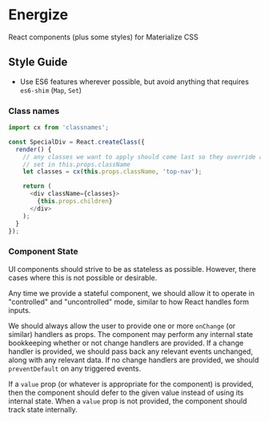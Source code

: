 # Energize

React components (plus some styles) for Materialize CSS

## Style Guide

- Use ES6 features wherever possible, but avoid anything that requires `es6-shim` (`Map`, `Set`)

### Class names

```javascript
import cx from 'classnames';

const SpecialDiv = React.createClass({
  render() {
    // any classes we want to apply should come last so they override anything
    // set in this.props.className
    let classes = cx(this.props.className, 'top-nav');

    return (
      <div className={classes}>
        {this.props.children}
      </div>
    );
  }
});
```

### Component State

UI components should strive to be as stateless as possible. However, there cases
where this is not possible or desirable.

Any time we provide a stateful component, we should allow it to operate in
"controlled" and "uncontrolled" mode, similar to how React handles form inputs.

We should always allow the user to provide one or more `onChange` (or similar)
handlers as props. The component may perform any internal state bookkeeping
whether or not change handlers are provided. If a change handler is provided, we
should pass back any relevant events unchanged, along with any relevant data.
If no change handlers are provided, we should `preventDefault` on any triggered
events.

If a `value` prop (or whatever is appropriate for the component) is provided, then
the component should defer to the given value instead of using its internal state.
When a `value` prop is not provided, the component should track state internally.
